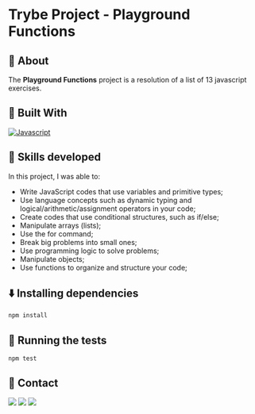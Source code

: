 # Trybe Project - Playground Functions


## 📝 About


The **Playground Functions** project is a resolution of a list of 13 javascript exercises.


## 🚀 Built With

[![Javascript][Javascript]][Javascript-url]

[Javascript]: https://img.shields.io/badge/javascript-F7DF1E?style=for-the-badge&logo=javascript&logoColor=white
[Javascript-url]: https://developer.mozilla.org/pt-BR/docs/Web/JavaScript

## 📌 Skills developed

In this project, I was able to:

- Write JavaScript codes that use variables and primitive types;
- Use language concepts such as dynamic typing and logical/arithmetic/assignment operators in your code;
- Create codes that use conditional structures, such as if/else;
- Manipulate arrays (lists);
- Use the for command;
- Break big problems into small ones;
- Use programming logic to solve problems;
- Manipulate objects;
- Use functions to organize and structure your code;

## ⬇️ Installing dependencies

  ```bash
  npm install
  ``` 

## 🧪 Running the tests

  ```
  npm test
  ```

## 💬 Contact

<div>
  <a href = "https://wa.me/41999240022"><img src="https://img.shields.io/badge/WhatsApp-25D366?style=for-the-badge&logo=whatsapp&logoColor=white" target="_blank"></a>
  <a href = "mailto:varelathierry@gmail.com"><img src="https://img.shields.io/badge/-Gmail-%23333?style=for-the-badge&logo=gmail&logoColor=white" target="_blank"></a>
  <a href="https://www.linkedin.com/in/varela-thierry" target="_blank"><img src="https://img.shields.io/badge/-LinkedIn-%230077B5?style=for-the-badge&logo=linkedin&logoColor=white"
</div>
